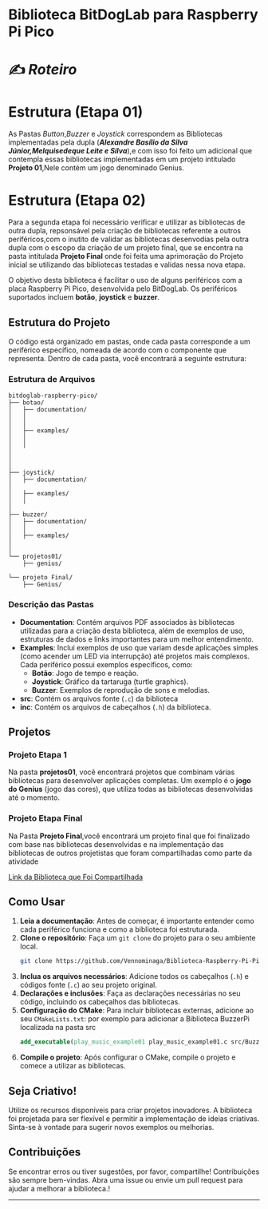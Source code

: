 
# Biblioteca BitDogLab para Raspberry Pi Pico

# ✍️ ***Roteiro***

# Estrutura (Etapa 01)

As Pastas *Button*,*Buzzer* e *Joystick* correspondem as Bibliotecas implementadas pela dupla (***Alexandre Basílio da Silva Júnior,Melquisedeque Leite e Silva***),e com isso foi feito um adicional que contempla essas bibliotecas implementadas em um
projeto intitulado **Projeto 01**,Nele contém um jogo denominado Genius.

# Estrutura (Etapa 02)

Para a segunda etapa foi necessário verificar e utilizar as bibliotecas de outra dupla, repsonsável pela criação de bibliotecas referente a outros periféricos,com o inutito de validar as bibliotecas desenvodias pela outra dupla com o escopo da criação de um projeto final, que se encontra na pasta intitulada **Projeto Final** onde foi feita uma aprimoração do Projeto inicial se utilizando das bibliotecas testadas e validas nessa nova etapa.


O objetivo desta biblioteca é facilitar o uso de alguns periféricos com a placa Raspberry Pi Pico, desenvolvida pelo BitDogLab. Os periféricos suportados incluem **botão**, **joystick** e **buzzer**.

## Estrutura do Projeto

O código está organizado em pastas, onde cada pasta corresponde a um periférico específico, nomeada de acordo com o componente que representa. Dentro de cada pasta, você encontrará a seguinte estrutura:

### Estrutura de Arquivos
```
bitdoglab-raspberry-pico/
├── botao/
│   ├── documentation/
│   │   
│   │   
│   ├── examples/
│   │   
│   │   
│   
│       
│   
├── joystick/
│   ├── documentation/
│ 
│   ├── examples/
│   │  
│   
├── buzzer/
│   ├── documentation/
│   │  
│   ├── examples/
│  
│  
└── projetos01/
    ├── genius/

└── projeto Final/
    ├── Genius/
```





### Descrição das Pastas

- **Documentation**: Contém arquivos PDF associados às bibliotecas utilizadas para a criação desta biblioteca, além de exemplos de uso, estruturas de dados e links importantes para um melhor entendimento.
- **Examples**: Inclui exemplos de uso que variam desde aplicações simples (como acender um LED via interrupção) até projetos mais complexos. Cada periférico possui exemplos específicos, como:
  - **Botão**: Jogo de tempo e reação.
  - **Joystick**: Gráfico da tartaruga (turtle graphics).
  - **Buzzer**: Exemplos de reprodução de sons e melodias.
- **src**: Contém os arquivos fonte (`.c`)  da biblioteca
- **inc**: Contém os arquivos de cabeçalhos (`.h`) da biblioteca.

## Projetos

### Projeto Etapa 1
Na pasta **projetos01**, você encontrará projetos que combinam várias bibliotecas para desenvolver aplicações completas. Um exemplo é o **jogo do Genius** (jogo das cores), que utiliza todas as bibliotecas desenvolvidas até o momento.

### Projeto Etapa Final

Na Pasta **Projeto Final**,você encontrará um projeto final que foi finalizado com base nas bibliotecas desenvolvidas e na implementação das bibliotecas de outros projetistas que foram compartilhadas como parte da atividade

[Link da Biblioteca que Foi Compartilhada](https://github.com/MmonkeyBu/Joystick-Matriz-Painel.git)


## Como Usar

1. **Leia a documentação**: Antes de começar, é importante entender como cada periférico funciona e como a biblioteca foi estruturada.
2. **Clone o repositório**: Faça um `git clone` do projeto para o seu ambiente local.
   ```bash
   git clone https://github.com/Vennominaga/Biblioteca-Raspberry-Pi-Pico
   ```
4. **Inclua os arquivos necessários**: Adicione todos os cabeçalhos (`.h`) e códigos fonte (`.c`) ao seu projeto original.
5. **Declarações e inclusões**: Faça as declarações necessárias no seu código, incluindo os cabeçalhos das bibliotecas.
6. **Configuração do CMake**: Para incluir bibliotecas externas, adicione ao seu `CMakeLists.txt`:
    por exemplo para adicionar a Biblioteca BuzzerPi localizada na pasta src
   ```cmake
   add_executable(play_music_example01 play_music_example01.c src/BuzzerPi.c)
   ```
7. **Compile o projeto**: Após configurar o CMake, compile o projeto e comece a utilizar as bibliotecas.

## Seja Criativo!

Utilize os recursos disponíveis para criar projetos inovadores. A biblioteca foi projetada para ser flexível e permitir a implementação de ideias criativas. Sinta-se à vontade para sugerir novos exemplos ou melhorias.

## Contribuições

Se encontrar erros ou tiver sugestões, por favor, compartilhe! Contribuições são sempre bem-vindas. Abra uma issue ou envie um pull request para ajudar a melhorar a biblioteca.!

---

